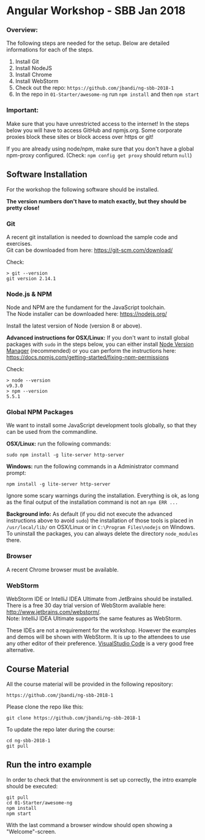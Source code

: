 # Angular Workshop - SBB Jan 2018

### Overview:

The following steps are needed for the setup. Below are detailed informations for each of the steps.

1. Install Git
2. Install NodeJS
3. Install Chrome
4. Install WebStorm
5. Check out the repo: `https://github.com/jbandi/ng-sbb-2018-1`
6. In the repo in `01-Starter/awesome-ng` run `npm install` and then `npm start`



### Important:

Make sure that you have unrestricted access to the internet! In the steps below you will have to access GitHub and npmjs.org. Some corporate proxies block these sites or block access over https or git!

If you are already using node/npm, make sure that you don't have a global npm-proxy configured. (Check: `npm config get proxy` should return `null`)


## Software Installation
For the workshop the following software should be installed.  

**The version numbers don't have to match exactly, but they should be pretty close!**

### Git
A recent git installation is needed to download the sample code and exercises.  
Git can be downloaded from here: <https://git-scm.com/download/>

Check:  

	> git --version                                                             
	git version 2.14.1



### Node.js & NPM 
Node and NPM are the fundament for the JavaScript toolchain.  
The Node installer can be downloaded here: <https://nodejs.org/>

Install the latest version of Node (version 8 or above).  


**Advanced instructions for OSX/Linux:** If you don't want to install global packages with `sudo` in the steps below, you can either install [Node Version Manager](https://github.com/creationix/nvm) (recommended) or you can perform the instructions here: <https://docs.npmjs.com/getting-started/fixing-npm-permissions>

Check:

	> node --version
	v9.3.0
	> npm --version
	5.5.1
	

### Global NPM Packages

We want to install some JavaScript development tools globally, so that they can be used from the commandline.

**OSX/Linux:** run the following commands:

	sudo npm install -g lite-server http-server 



**Windows:** run the following commands in a Administrator command prompt:

	npm install -g lite-server http-server 


Ignore some scary warnings during the installation. Everything is ok, as long as the final output of the installation command is not an `npm ERR ...`
	
**Background info:** As default (if you did not execute the advanced instructions above to avoid `sudo`) the installation of those tools is placed in `/usr/local/lib/` on OSX/Linux or in `C:\Program Files\nodejs` on Windows. To uninstall the packages, you can always delete the directory `node_modules` there.




### Browser
A recent Chrome browser must be available.  



### WebStorm
WebStorm IDE or IntelliJ IDEA Ultimate from JetBrains should be installed.  
There is a free 30 day trial version of WebStorm available here: <http://www.jetbrains.com/webstorm/>.  
Note: IntelliJ IDEA Ultimate supports the same features as WebStorm.

These IDEs are not a requirement for the workshop. However the examples and demos will be shown with WebStorm. It is up to the attendees to use any other editor of their preference. [VisualStudio Code](https://code.visualstudio.com/) is a very good free alternative. 



## Course Material

All the course material will be provided in the following repository:

	https://github.com/jbandi/ng-sbb-2018-1
	
Please clone the repo like this:

	git clone https://github.com/jbandi/ng-sbb-2018-1
	

To update the repo later during the course:

	cd ng-sbb-2018-1
	git pull
	


## Run the intro example

In order to check that the environment is set up correctly, the intro example should be executed:

	git pull
	cd 01-Starter/awesome-ng
	npm install
	npm start
	
With the last command a browser window should open showing a "Welcome"-screen.
